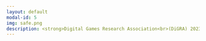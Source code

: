 ```yaml
---
layout: default
modal-id: 5
img: safe.png
description: <strong>Digital Games Research Association<br>(DiGRA) 2023 - Sevilla, Spain<br><br><img src="https://raw.githubusercontent.com/janine-bower/janine-bower.github.io/master/img/portfolio/DiGRA%202023.jpg"><br><br>Children's Hospital of Philadelphia -<br>Global Medicine<br><img src="https://raw.githubusercontent.com/janine-bower/janine-bower.github.io/master/img/portfolio/CHOP.jpg"><br><br>Drexel University - Teaching Chinese<br><br><p><a href="https://rpiexchange-my.sharepoint.com/:i:/g/personal/bowerj6_rpi_edu/EVMpPJ3fvZ1IrU8XzkNG6wMByCHBGV0u_nfXfF9u90hixg"><strong><font color="#0000ff">Link to AEFIS Course Evaluation Highlights</font></a><br><br><br><br>Rutgers University Study Abroad - Spain<br><br><img src="https://raw.githubusercontent.com/janine-bower/janine-bower.github.io/master/img/portfolio/Spain.jpg"><br><br>World Chinese Bridge Competition -<br>Representing Spain,<br>as an American,<br>on Chinese television<br><br><img src="https://raw.githubusercontent.com/janine-bower/janine-bower.github.io/master/img/portfolio/Hanyu%20Qiao.jpg"><br><br>Rutgers University Study Abroad - China<br><br><img src="https://raw.githubusercontent.com/janine-bower/janine-bower.github.io/master/img/portfolio/China.jpg"><br><br>Rutgers University -<br>East Asian Cultural Interest House /<br>MTV Korea /<br>General K-pop Fandom<br><br><img src="https://raw.githubusercontent.com/janine-bower/janine-bower.github.io/master/img/portfolio/Kpop%20and%20Cultural%20Stuff.jpg"><br><br>Miscellaneous Travel<br><br><img src="https://raw.githubusercontent.com/janine-bower/janine-bower.github.io/master/img/portfolio/Travel.jpg"></strong>
---
```

